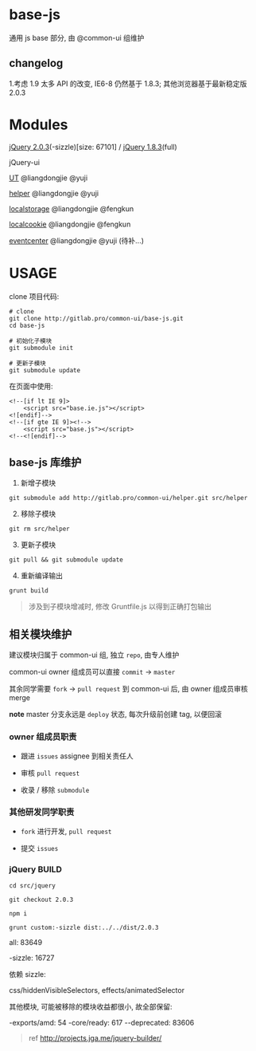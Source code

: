 # base-js

通用 js base 部分, 由 @common-ui 组维护

## changelog

1.考虑 1.9 太多 API 的改变, IE6-8 仍然基于 1.8.3; 其他浏览器基于最新稳定版 2.0.3

# Modules

[jQuery 2.0.3](https://github.com/jquery/jquery/tree/2.0.3)(-sizzle)[size: 67101] / [jQuery 1.8.3](https://github.com/jquery/jquery/tree/1.8.3)(full)

jQuery-ui

[UT](http://gitlab.pro/common-ui/ut) @liangdongjie @yuji

[helper](http://gitlab.pro/common-ui/helper) @liangdongjie @yuji

[localstorage](http://gitlab.pro/common-ui/localstorage) @liangdongjie @fengkun

[localcookie](http://gitlab.pro/common-ui/localcookie) @liangdongjie @fengkun

[eventcenter](http://gitlab.pro/common-ui/eventcenter) @liangdongjie @yuji (待补...)

# USAGE

clone 项目代码:

```shell
# clone 
git clone http://gitlab.pro/common-ui/base-js.git
cd base-js

# 初始化子模块
git submodule init

# 更新子模块
git submodule update
```

在页面中使用:

```
<!--[if lt IE 9]>
    <script src="base.ie.js"></script>
<![endif]-->
<!--[if gte IE 9]><!-->
    <script src="base.js"></script>
<!--<![endif]-->
```

## base-js 库维护

1. 新增子模块

`git submodule add http://gitlab.pro/common-ui/helper.git src/helper`

2. 移除子模块

`git rm src/helper`

3. 更新子模块

`git pull && git submodule update`

4. 重新编译输出

`grunt build`

> 涉及到子模块增减时, 修改 Gruntfile.js 以得到正确打包输出

## 相关模块维护

建议模块归属于 common-ui 组, 独立 `repo`, 由专人维护

common-ui owner 组成员可以直接 `commit` -> `master`

其余同学需要 `fork` -> `pull request` 到 common-ui 后, 由 owner 组成员审核 merge

**note** master 分支永远是 `deploy` 状态, 每次升级前创建 tag, 以便回滚

### owner 组成员职责

- 跟进 `issues` assignee 到相关责任人

- 审核 `pull request`

- 收录 / 移除 `submodule`

### 其他研发同学职责

- `fork` 进行开发, `pull request`

- 提交 `issues`

### jQuery BUILD

`cd src/jquery`

`git checkout 2.0.3`

`npm i`

`grunt custom:-sizzle dist:../../dist/2.0.3`

all: 83649

-sizzle: 16727

依赖 sizzle:

css/hiddenVisibleSelectors, effects/animatedSelector

其他模块, 可能被移除的模块收益都很小, 故全部保留:

-exports/amd: 54
-core/ready: 617
--deprecated: 83606

> ref
http://projects.jga.me/jquery-builder/